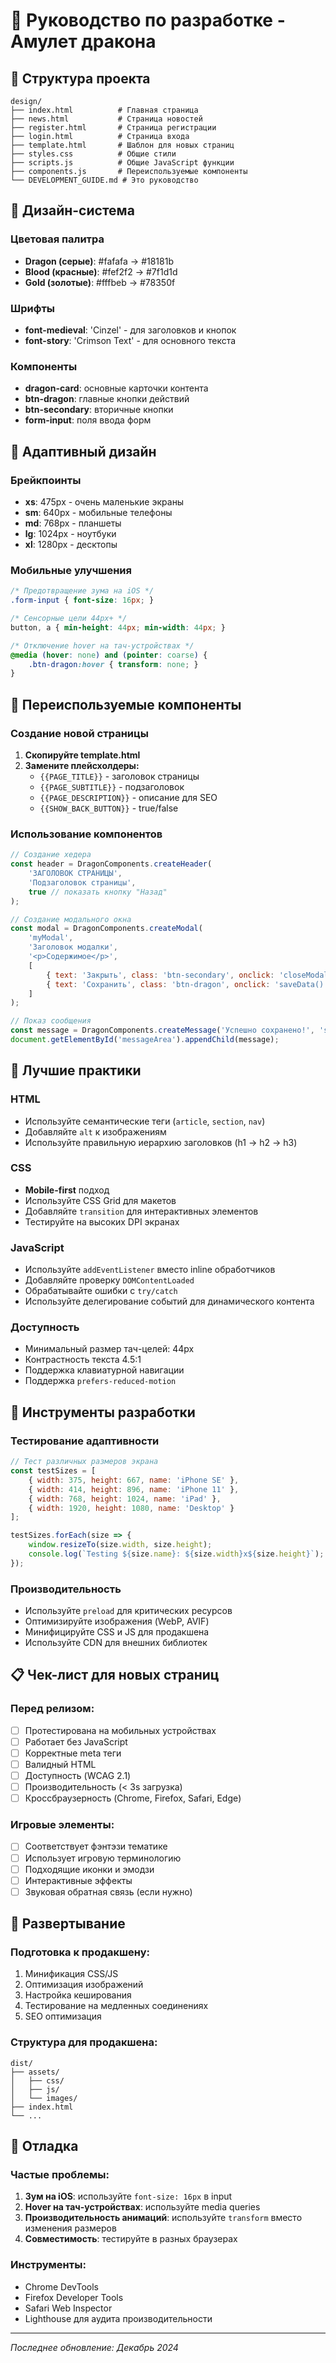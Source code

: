 # 🐲 Руководство по разработке - Амулет дракона

## 📁 Структура проекта

```
design/
├── index.html          # Главная страница
├── news.html           # Страница новостей
├── register.html       # Страница регистрации
├── login.html          # Страница входа
├── template.html       # Шаблон для новых страниц
├── styles.css          # Общие стили
├── scripts.js          # Общие JavaScript функции
├── components.js       # Переиспользуемые компоненты
└── DEVELOPMENT_GUIDE.md # Это руководство
```

## 🎨 Дизайн-система

### Цветовая палитра
- **Dragon (серые)**: #fafafa → #18181b
- **Blood (красные)**: #fef2f2 → #7f1d1d  
- **Gold (золотые)**: #fffbeb → #78350f

### Шрифты
- **font-medieval**: 'Cinzel' - для заголовков и кнопок
- **font-story**: 'Crimson Text' - для основного текста

### Компоненты
- **dragon-card**: основные карточки контента
- **btn-dragon**: главные кнопки действий
- **btn-secondary**: вторичные кнопки
- **form-input**: поля ввода форм

## 📱 Адаптивный дизайн

### Брейкпоинты
- **xs**: 475px - очень маленькие экраны
- **sm**: 640px - мобильные телефоны
- **md**: 768px - планшеты
- **lg**: 1024px - ноутбуки
- **xl**: 1280px - десктопы

### Мобильные улучшения
```css
/* Предотвращение зума на iOS */
.form-input { font-size: 16px; }

/* Сенсорные цели 44px+ */
button, a { min-height: 44px; min-width: 44px; }

/* Отключение hover на тач-устройствах */
@media (hover: none) and (pointer: coarse) {
    .btn-dragon:hover { transform: none; }
}
```

## 🧩 Переиспользуемые компоненты

### Создание новой страницы

1. **Скопируйте template.html**
2. **Замените плейсхолдеры:**
   - `{{PAGE_TITLE}}` - заголовок страницы
   - `{{PAGE_SUBTITLE}}` - подзаголовок
   - `{{PAGE_DESCRIPTION}}` - описание для SEO
   - `{{SHOW_BACK_BUTTON}}` - true/false

### Использование компонентов

```javascript
// Создание хедера
const header = DragonComponents.createHeader(
    'ЗАГОЛОВОК СТРАНИЦЫ',
    'Подзаголовок страницы',
    true // показать кнопку "Назад"
);

// Создание модального окна
const modal = DragonComponents.createModal(
    'myModal',
    'Заголовок модалки',
    '<p>Содержимое</p>',
    [
        { text: 'Закрыть', class: 'btn-secondary', onclick: 'closeModal()' },
        { text: 'Сохранить', class: 'btn-dragon', onclick: 'saveData()' }
    ]
);

// Показ сообщения
const message = DragonComponents.createMessage('Успешно сохранено!', 'success');
document.getElementById('messageArea').appendChild(message);
```

## 🎯 Лучшие практики

### HTML
- Используйте семантические теги (`article`, `section`, `nav`)
- Добавляйте `alt` к изображениям
- Используйте правильную иерархию заголовков (h1 → h2 → h3)

### CSS
- **Mobile-first** подход
- Используйте CSS Grid для макетов
- Добавляйте `transition` для интерактивных элементов
- Тестируйте на высоких DPI экранах

### JavaScript
- Используйте `addEventListener` вместо inline обработчиков
- Добавляйте проверку `DOMContentLoaded`
- Обрабатывайте ошибки с `try/catch`
- Используйте делегирование событий для динамического контента

### Доступность
- Минимальный размер тач-целей: 44px
- Контрастность текста 4.5:1
- Поддержка клавиатурной навигации
- Поддержка `prefers-reduced-motion`

## 🔧 Инструменты разработки

### Тестирование адаптивности
```javascript
// Тест различных размеров экрана
const testSizes = [
    { width: 375, height: 667, name: 'iPhone SE' },
    { width: 414, height: 896, name: 'iPhone 11' },
    { width: 768, height: 1024, name: 'iPad' },
    { width: 1920, height: 1080, name: 'Desktop' }
];

testSizes.forEach(size => {
    window.resizeTo(size.width, size.height);
    console.log(`Testing ${size.name}: ${size.width}x${size.height}`);
});
```

### Производительность
- Используйте `preload` для критических ресурсов
- Оптимизируйте изображения (WebP, AVIF)
- Минифицируйте CSS и JS для продакшена
- Используйте CDN для внешних библиотек

## 📋 Чек-лист для новых страниц

### Перед релизом:
- [ ] Протестирована на мобильных устройствах
- [ ] Работает без JavaScript
- [ ] Корректные meta теги
- [ ] Валидный HTML
- [ ] Доступность (WCAG 2.1)
- [ ] Производительность (< 3s загрузка)
- [ ] Кроссбраузерность (Chrome, Firefox, Safari, Edge)

### Игровые элементы:
- [ ] Соответствует фэнтэзи тематике
- [ ] Использует игровую терминологию
- [ ] Подходящие иконки и эмодзи
- [ ] Интерактивные эффекты
- [ ] Звуковая обратная связь (если нужно)

## 🚀 Развертывание

### Подготовка к продакшену:
1. Минификация CSS/JS
2. Оптимизация изображений
3. Настройка кеширования
4. Тестирование на медленных соединениях
5. SEO оптимизация

### Структура для продакшена:
```
dist/
├── assets/
│   ├── css/
│   ├── js/
│   └── images/
├── index.html
└── ...
```

## 🐛 Отладка

### Частые проблемы:
1. **Зум на iOS**: используйте `font-size: 16px` в input
2. **Hover на тач-устройствах**: используйте media queries
3. **Производительность анимаций**: используйте `transform` вместо изменения размеров
4. **Совместимость**: тестируйте в разных браузерах

### Инструменты:
- Chrome DevTools
- Firefox Developer Tools
- Safari Web Inspector
- Lighthouse для аудита производительности

---

*Последнее обновление: Декабрь 2024*
